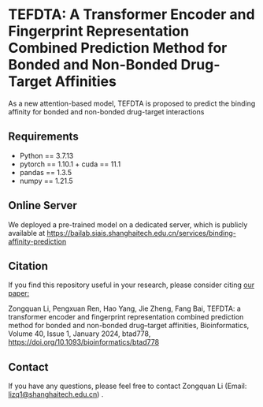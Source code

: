 # TEFDTA: A Transformer Encoder and Fingerprint Representation Combined Prediction Method for Bonded and Non-Bonded Drug-Target Affinities
As a new attention-based model, TEFDTA is proposed to predict the binding affinity for bonded and non-bonded drug-target interactions

## Requirements

- Python == 3.7.13
-  pytorch == 1.10.1 + cuda == 11.1
- pandas ==  1.3.5
- numpy == 1.21.5

## Online Server

We deployed a pre-trained model on a dedicated server, which is publicly available at https://bailab.siais.shanghaitech.edu.cn/services/binding-affinity-prediction


## <span id="citelink">Citation</span>
If you find this repository useful in your research, please consider citing <a href="https://academic.oup.com/bioinformatics/article/40/1/btad778/7492659">our paper:</a>

Zongquan Li, Pengxuan Ren, Hao Yang, Jie Zheng, Fang Bai, TEFDTA: a transformer encoder and fingerprint representation combined prediction method for bonded and non-bonded drug–target affinities, Bioinformatics, Volume 40, Issue 1, January 2024, btad778, https://doi.org/10.1093/bioinformatics/btad778

## Contact
If you have any questions, please feel free to contact Zongquan Li (Email: lizq1@shanghaitech.edu.cn) .


